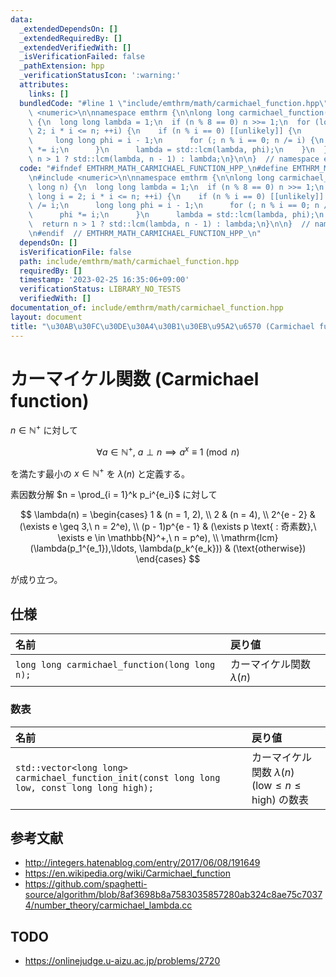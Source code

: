```yaml
---
data:
  _extendedDependsOn: []
  _extendedRequiredBy: []
  _extendedVerifiedWith: []
  _isVerificationFailed: false
  _pathExtension: hpp
  _verificationStatusIcon: ':warning:'
  attributes:
    links: []
  bundledCode: "#line 1 \"include/emthrm/math/carmichael_function.hpp\"\n\n\n\n#include\
    \ <numeric>\n\nnamespace emthrm {\n\nlong long carmichael_function(long long n)\
    \ {\n  long long lambda = 1;\n  if (n % 8 == 0) n >>= 1;\n  for (long long i =\
    \ 2; i * i <= n; ++i) {\n    if (n % i == 0) [[unlikely]] {\n      n /= i;\n \
    \     long long phi = i - 1;\n      for (; n % i == 0; n /= i) {\n        phi\
    \ *= i;\n      }\n      lambda = std::lcm(lambda, phi);\n    }\n  }\n  return\
    \ n > 1 ? std::lcm(lambda, n - 1) : lambda;\n}\n\n}  // namespace emthrm\n\n\n"
  code: "#ifndef EMTHRM_MATH_CARMICHAEL_FUNCTION_HPP_\n#define EMTHRM_MATH_CARMICHAEL_FUNCTION_HPP_\n\
    \n#include <numeric>\n\nnamespace emthrm {\n\nlong long carmichael_function(long\
    \ long n) {\n  long long lambda = 1;\n  if (n % 8 == 0) n >>= 1;\n  for (long\
    \ long i = 2; i * i <= n; ++i) {\n    if (n % i == 0) [[unlikely]] {\n      n\
    \ /= i;\n      long long phi = i - 1;\n      for (; n % i == 0; n /= i) {\n  \
    \      phi *= i;\n      }\n      lambda = std::lcm(lambda, phi);\n    }\n  }\n\
    \  return n > 1 ? std::lcm(lambda, n - 1) : lambda;\n}\n\n}  // namespace emthrm\n\
    \n#endif  // EMTHRM_MATH_CARMICHAEL_FUNCTION_HPP_\n"
  dependsOn: []
  isVerificationFile: false
  path: include/emthrm/math/carmichael_function.hpp
  requiredBy: []
  timestamp: '2023-02-25 16:35:06+09:00'
  verificationStatus: LIBRARY_NO_TESTS
  verifiedWith: []
documentation_of: include/emthrm/math/carmichael_function.hpp
layout: document
title: "\u30AB\u30FC\u30DE\u30A4\u30B1\u30EB\u95A2\u6570 (Carmichael function)"
---
```


# カーマイケル関数 (Carmichael function)

$n \in \mathbb{N}^+$ に対して

$$
  \forall a \in \mathbb{N}^+,\ a \perp n \implies a^x \equiv 1 \pmod{n}
$$

を満たす最小の $x \in \mathbb{N}^+$ を $\lambda(n)$ と定義する。

素因数分解 $n = \prod_{i = 1}^k p_i^{e_i}$ に対して

$$
  \lambda(n) =
  \begin{cases}
    1 & (n = 1, 2), \\
    2 & (n = 4), \\
    2^{e - 2} & (\exists e \geq 3,\ n = 2^e), \\
    (p - 1)p^{e - 1} & (\exists p \text{ : 奇素数},\ \exists e \in \mathbb{N}^+,\ n = p^e), \\
    \mathrm{lcm} (\lambda(p_1^{e_1}),\ldots, \lambda(p_k^{e_k})) & (\text{otherwise})
  \end{cases}
$$

が成り立つ。


## 仕様

|名前|戻り値|
|:--|:--|
|`long long carmichael_function(long long n);`|カーマイケル関数 $\lambda(n)$|


### 数表

|名前|戻り値|
|:--|:--|
|`std::vector<long long> carmichael_function_init(const long long low, const long long high);`|カーマイケル関数 $\lambda(n)$ ($\mathrm{low} \leq n \leq \mathrm{high}$) の数表|


## 参考文献

- http://integers.hatenablog.com/entry/2017/06/08/191649
- https://en.wikipedia.org/wiki/Carmichael_function
- https://github.com/spaghetti-source/algorithm/blob/8af3698b8a7583035857280ab324c8ae75c70374/number_theory/carmichael_lambda.cc


## TODO

- https://onlinejudge.u-aizu.ac.jp/problems/2720
